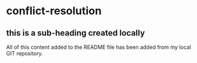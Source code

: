 # conflict-resolution

## this is a sub-heading created locally

All of this content added to the README file has been added from my local GIT repository.